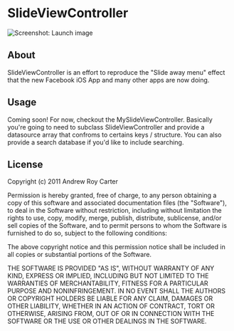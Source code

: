 SlideViewController
============

![Screenshot: Launch image](https://github.com/andrewroycarter/SlideViewController/raw/master/screenshot.png)

About
-----

SlideViewController is an effort to reproduce the "Slide away menu" effect that the new Facebook iOS App and many other apps are now doing.

Usage
-----

Coming soon! For now, checkout the MySlideViewController. Basically you're going to need to subclass SlideViewController and provide a datasource array that confroms to certains keys / structure. You can also provide a search database if you'd like to include searching.

License
-------

Copyright (c) 2011 Andrew Roy Carter

Permission is hereby granted, free of charge, to any person obtaining a copy of this software and associated documentation files (the "Software"), to deal in the Software without restriction, including without limitation the rights to use, copy, modify, merge, publish, distribute, sublicense, and/or sell copies of the Software, and to permit persons to whom the Software is furnished to do so, subject to the following conditions:

The above copyright notice and this permission notice shall be included in all copies or substantial portions of the Software.

THE SOFTWARE IS PROVIDED "AS IS", WITHOUT WARRANTY OF ANY KIND, EXPRESS OR IMPLIED, INCLUDING BUT NOT LIMITED TO THE WARRANTIES OF MERCHANTABILITY, FITNESS FOR A PARTICULAR PURPOSE AND NONINFRINGEMENT. IN NO EVENT SHALL THE AUTHORS OR COPYRIGHT HOLDERS BE LIABLE FOR ANY CLAIM, DAMAGES OR OTHER LIABILITY, WHETHER IN AN ACTION OF CONTRACT, TORT OR OTHERWISE, ARISING FROM, OUT OF OR IN CONNECTION WITH THE SOFTWARE OR THE USE OR OTHER DEALINGS IN THE SOFTWARE.
